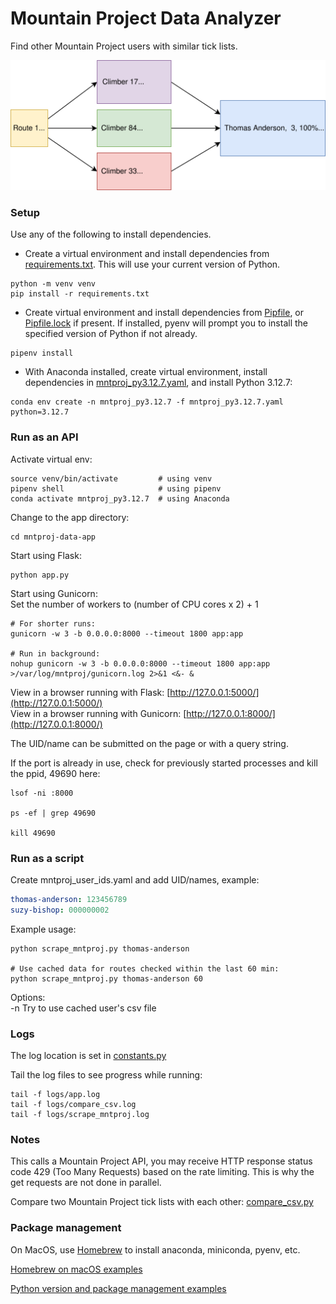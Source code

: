 # Mountain Project Data Analyzer

Find other Mountain Project users with similar tick lists.

![graph](mntproj-data-app/static/mpda.svg)

### Setup

Use any of the following to install dependencies.

* Create a virtual environment and install dependencies from [requirements.txt](requirements.txt). This will use your current version of Python.
```shell script
python -m venv venv
pip install -r requirements.txt
```

* Create virtual environment and install dependencies from [Pipfile](Pipfile), or [Pipfile.lock](Pipfile.lock) if present. If installed, pyenv will prompt you to install the specified version of Python if not already.
```shell script
pipenv install
```

* With Anaconda installed, create virtual environment, install dependencies in [mntproj_py3.12.7.yaml](mntproj_py3.12.7.yaml), and install Python 3.12.7:
```shell script
conda env create -n mntproj_py3.12.7 -f mntproj_py3.12.7.yaml python=3.12.7
```

### Run as an API

Activate virtual env:
```shell script
source venv/bin/activate         # using venv
pipenv shell                     # using pipenv
conda activate mntproj_py3.12.7  # using Anaconda
```

Change to the app directory:
```shell script
cd mntproj-data-app
```

Start using Flask:
```shell script
python app.py
```

Start using Gunicorn:  
Set the number of workers to (number of CPU cores x 2) + 1

```shell script
# For shorter runs:
gunicorn -w 3 -b 0.0.0.0:8000 --timeout 1800 app:app

# Run in background:
nohup gunicorn -w 3 -b 0.0.0.0:8000 --timeout 1800 app:app >/var/log/mntproj/gunicorn.log 2>&1 <&- &
```

View in a browser running with Flask:
[http://127.0.0.1:5000/](http://127.0.0.1:5000/)  
View in a browser running with Gunicorn:
[http://127.0.0.1:8000/](http://127.0.0.1:8000/)

The UID/name can be submitted on the page or with a query string.

If the port is already in use, check for previously started processes and kill the ppid, 49690 here:
```shell script
lsof -ni :8000

ps -ef | grep 49690

kill 49690
```

### Run as a script

Create mntproj_user_ids.yaml and add UID/names, example:
```yaml
thomas-anderson: 123456789
suzy-bishop: 000000002
```

Example usage:
```shell script
python scrape_mntproj.py thomas-anderson

# Use cached data for routes checked within the last 60 min:
python scrape_mntproj.py thomas-anderson 60
```

Options:  
-n Try to use cached user's csv file

### Logs

The log location is set in [constants.py](mntproj-data-app/constants.py)

Tail the log files to see progress while running:
```shell script
tail -f logs/app.log
tail -f logs/compare_csv.log
tail -f logs/scrape_mntproj.log
```

### Notes

This calls a Mountain Project API, you may receive HTTP response status code 429 (Too Many Requests) based on the rate limiting. This is why the get requests are not done in parallel.

Compare two Mountain Project tick lists with each other: [compare_csv.py](mntproj-data-app/compare_csv.py)

### Package management

On MacOS, use [Homebrew](https://brew.sh) to install anaconda, miniconda, pyenv, etc.

[Homebrew on macOS examples](https://github.com/mkorangestripe/linux/blob/master/linux-notes/package-management.md)

[Python version and package management examples](https://github.com/mkorangestripe/linux/blob/master/linux-notes/python-management.md)
